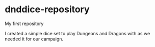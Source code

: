 # dnddice-repository
My first repository

I created a simple dice set to play Dungeons and Dragons with as we needed it for our campaign. 
